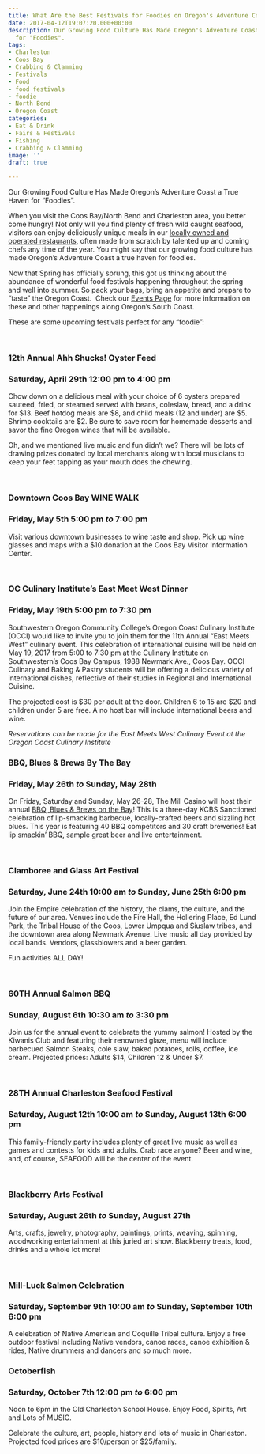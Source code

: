 ```yaml
---
title: What Are the Best Festivals for Foodies on Oregon's Adventure Coast?
date: 2017-04-12T19:07:20.000+00:00
description: Our Growing Food Culture Has Made Oregon's Adventure Coast a True Haven
  for "Foodies".
tags:
- Charleston
- Coos Bay
- Crabbing & Clamming
- Festivals
- Food
- food festivals
- foodie
- North Bend
- Oregon Coast
categories:
- Eat & Drink
- Fairs & Festivals
- Fishing
- Crabbing & Clamming
image: ''
draft: true

---
```

Our Growing Food Culture Has Made Oregon’s Adventure Coast a True Haven for “Foodies”.

When you visit the Coos Bay/North Bend and Charleston area, you better come hungry! Not only will you find plenty of fresh wild caught seafood, visitors can enjoy deliciously unique meals in our [locally owned and operated restaurants](http://www.oregonsadventurecoast.com/eat-drink/), often made from scratch by talented up and coming chefs any time of the year. You might say that our growing food culture has made Oregon’s Adventure Coast a true haven for foodies.

Now that Spring has officially sprung, this got us thinking about the abundance of wonderful food festivals happening throughout the spring and well into summer. So pack your bags, bring an appetite and prepare to “taste” the Oregon Coast.  Check our [Events Page](http://www.oregonsadventurecoast.com/events/) for more information on these and other happenings along Oregon’s South Coast.

These are some upcoming festivals perfect for any “foodie”:

 

### 12th Annual Ahh Shucks! Oyster Feed

### Saturday, April 29th 12:00 pm to 4:00 pm

Chow down on a delicious meal with your choice of 6 oysters prepared sauteed, fried, or steamed served with beans, coleslaw, bread, and a drink for $13. Beef hotdog meals are $8, and child meals (12 and under) are $5. Shrimp cocktails are $2. Be sure to save room for homemade desserts and savor the fine Oregon wines that will be available.

Oh, and we mentioned live music and fun didn’t we? There will be lots of drawing prizes donated by local merchants along with local musicians to keep your feet tapping as your mouth does the chewing.

 

### Downtown Coos Bay WINE WALK

### Friday, May 5th 5:00 pm _to_ 7:00 pm

Visit various downtown businesses to wine taste and shop. Pick up wine glasses and maps with a $10 donation at the Coos Bay Visitor Information Center.

 

### OC Culinary Institute’s East Meet West Dinner

### Friday, May 19th 5:00 pm _to_ 7:30 pm

Southwestern Oregon Community College’s Oregon Coast Culinary Institute (OCCI) would like to invite you to join them for the 11th Annual “East Meets West” culinary event. This celebration of international cuisine will be held on May 19, 2017 from 5:00 to 7:30 pm at the Culinary Institute on Southwestern’s Coos Bay Campus, 1988 Newmark Ave., Coos Bay. OCCI Culinary and Baking & Pastry students will be offering a delicious variety of international dishes, reflective of their studies in Regional and International Cuisine.

The projected cost is $30 per adult at the door. Children 6 to 15 are $20 and children under 5 are free. A no host bar will include international beers and wine.

_Reservations can be made for the East Meets West Culinary Event at the Oregon Coast Culinary Institute_

### BBQ, Blues & Brews By The Bay

### Friday, May 26th _to_ Sunday, May 28th

On Friday, Saturday and Sunday, May 26-28, The Mill Casino will host their annual [BBQ, Blues & Brews on the Bay](http://www.oregonsadventurecoast.com/2017/03/annual-bbq-blues-brews-on-the-bay/)! This is a three-day KCBS Sanctioned celebration of lip-smacking barbecue, locally-crafted beers and sizzling hot blues. This year is featuring 40 BBQ competitors and 30 craft breweries! Eat lip smackin’ BBQ, sample great beer and live entertainment.

 

### Clamboree and Glass Art Festival

### Saturday, June 24th 10:00 am _to_ Sunday, June 25th 6:00 pm

Join the Empire celebration of the history, the clams, the culture, and the future of our area. Venues include the Fire Hall, the Hollering Place, Ed Lund Park, the Tribal House of the Coos, Lower Umpqua and Siuslaw tribes, and the downtown area along Newmark Avenue. Live music all day provided by local bands. Vendors, glassblowers and a beer garden.

Fun activities ALL DAY!

 

### 60TH Annual Salmon BBQ

### Sunday, August 6th 10:30 am _to_ 3:30 pm

Join us for the annual event to celebrate the yummy salmon! Hosted by the Kiwanis Club and featuring their renowned glaze, menu will include barbecued Salmon Steaks, cole slaw, baked potatoes, rolls, coffee, ice cream. Projected prices: Adults $14, Children 12 & Under $7.

 

### 28TH Annual Charleston Seafood Festival

### Saturday, August 12th 10:00 am _to_ Sunday, August 13th 6:00 pm

This family-friendly party includes plenty of great live music as well as games and contests for kids and adults. Crab race anyone? Beer and wine, and, of course, SEAFOOD will be the center of the event.

 

### Blackberry Arts Festival

### Saturday, August 26th _to_ Sunday, August 27th

Arts, crafts, jewelry, photography, paintings, prints, weaving, spinning, woodworking entertainment at this juried art show. Blackberry treats, food, drinks and a whole lot more!

 

### Mill-Luck Salmon Celebration

### Saturday, September 9th 10:00 am _to_ Sunday, September 10th 6:00 pm

A celebration of Native American and Coquille Tribal culture. Enjoy a free outdoor festival including Native vendors, canoe races, canoe exhibition & rides, Native drummers and dancers and so much more.

### Octoberfish

### Saturday, October 7th 12:00 pm _to_ 6:00 pm

Noon to 6pm in the Old Charleston School House. Enjoy Food, Spirits, Art and Lots of MUSIC.

Celebrate the culture, art, people, history and lots of music in Charleston. Projected food prices are $10/person or $25/family.